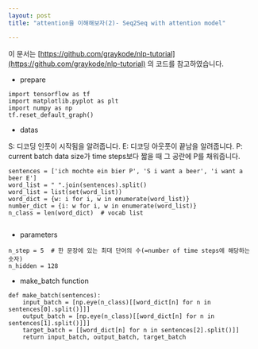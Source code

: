 ```yaml
---
layout: post
title: "attention을 이해해보자(2)- Seq2Seq with attention model"

---
```

이 문서는 [https://github.com/graykode/nlp-tutorial](https://github.com/graykode/nlp-tutorial) 의 코드를 참고하였습니다. 

* prepare

```
import tensorflow as tf
import matplotlib.pyplot as plt
import numpy as np
tf.reset_default_graph()
```

* datas

 S: 디코딩 인풋이 시작됨을 알려줍니다. 
 E: 디코딩 아웃풋이 끝남을 알려줍니다. 
 P: current batch data size가 time steps보다 짧을 때 그 공란에 P를 채워줍니다. 
 
```
sentences = ['ich mochte ein bier P', 'S i want a beer', 'i want a beer E']
word_list = " ".join(sentences).split()
word_list = list(set(word_list))
word_dict = {w: i for i, w in enumerate(word_list)}
number_dict = {i: w for i, w in enumerate(word_list)}
n_class = len(word_dict)  # vocab list


```

* parameters

~~~
n_step = 5  # 한 문장에 있는 최대 단어의 수(=number of time steps에 해당하는 숫자)
n_hidden = 128
~~~

* make_batch function 

~~~
def make_batch(sentences):
    input_batch = [np.eye(n_class)[[word_dict[n] for n in sentences[0].split()]]]
    output_batch = [np.eye(n_class)[[word_dict[n] for n in sentences[1].split()]]]
    target_batch = [[word_dict[n] for n in sentences[2].split()]]
    return input_batch, output_batch, target_batch

~~~